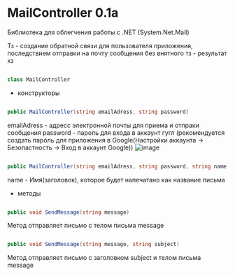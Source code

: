 # MailController 0.1a

Библиотека для облегчения работы с .NET (System.Net.Mail)

Тз - создание обратной связи для пользователя приложения, последствием отправки на почту сообщения 
без внятного тз - результат хз

```cs

class MailController

```

- конструкторы

```cs

public MailController(string emailAdress, string password)

```

emailAdress - адресс электронной почты для приема и отпраки сообщения
password - пароль для входа в аккаунт гугл (рекомендуется создать пароль для приложения в Google(Настройки аккаунта -> Безопастность -> Вход в аккаунт Google))
![image](https://user-images.githubusercontent.com/78916980/178056878-e65f16fe-d0ee-4cab-a881-f99a90877f80.png)

```cs

public MailController(string emailAdress, string password, string name)

```

name - Имя(заголовок), которое будет напечатано как название письма

- методы


```cs

public void SendMessage(string message)

```
Метод отправляет письмо с телом письма message


```cs

public void SendMessage(string message, string subject)

```

Метод отправляет письмо с заголовком subject и телом письма message
